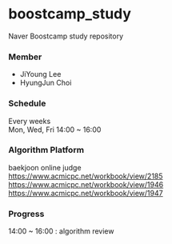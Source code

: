 # boostcamp_study
Naver Boostcamp study repository

### Member
- JiYoung Lee
- HyungJun Choi

### Schedule
Every weeks  
Mon, Wed, Fri 14:00 ~ 16:00 

### Algorithm Platform
baekjoon online judge  
<https://www.acmicpc.net/workbook/view/2185>
<https://www.acmicpc.net/workbook/view/1946>
<https://www.acmicpc.net/workbook/view/1947>

### Progress
14:00 ~ 16:00 : algorithm review  
